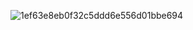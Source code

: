 ![1ef63e8eb0f32c5ddd6e556d01bbe694](https://github.com/user-attachments/assets/62751b83-43c7-400c-8cca-b4567e09571b)
